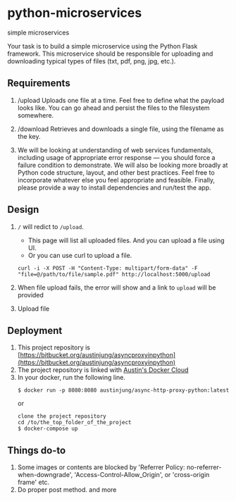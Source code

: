 # python-microservices
simple microservices

Your task is to build a simple microservice using the Python Flask framework.  This microservice should be responsible for uploading and downloading typical types of files (txt, pdf, png, jpg, etc.).

## Requirements

1. /upload
    Uploads one file at a time.  Feel free to define what the payload looks like.  You can go ahead and persist the files to the filesystem somewhere.

2. /download
    Retrieves and downloads a single file, using the filename as the key.

3. We will be looking at understanding of web services fundamentals, including usage of appropriate error response — you should force a failure condition to demonstrate.  We will also be looking more broadly at Python code structure, layout, and other best practices.  Feel free to incorporate whatever else you feel appropriate and feasible.  Finally, please provide a way to install dependencies and run/test the app.

## Design

1. `/` will redict to `/upload`.
    - This page will list all uploaded files. And you can upload a file using UI.
    - Or you can use curl to upload a file.
    ```
    curl -i -X POST -H "Content-Type: multipart/form-data" -F "file=@/path/to/file/sample.pdf" http://localhost:5000/upload
    ```
    
2. When file upload fails, the error will show and a link to `upload` will be provided

3. Upload file 


## Deployment

1. This project repository is [https://bitbucket.org/austinjung/asyncproxyinpython](https://bitbucket.org/austinjung/asyncproxyinpython)
2. The project repository is linked with [Austin's Docker Cloud](https://cloud.docker.com/swarm/austinjung/repository/registry-1.docker.io/austinjung/async-http-proxy-python/general)
3. In your docker, run the following line.
    ```
    $ docker run -p 8080:8080 austinjung/async-http-proxy-python:latest
    ```
    or 
    ```
    clone the project repository
    cd /to/the_top_folder_of_the_project
    $ docker-compose up
    ```

## Things do-to

1. Some images or contents are blocked by 'Referrer Policy: no-referrer-when-downgrade', 'Access-Control-Allow_Origin', or 'cross-origin frame' etc.
2. Do proper post method.
and more
